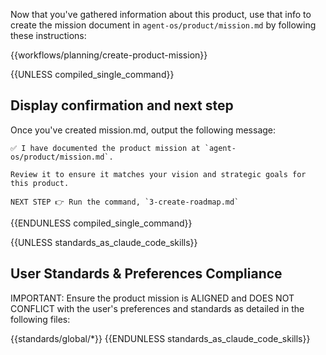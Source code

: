 Now that you've gathered information about this product, use that info to create the mission document in `agent-os/product/mission.md` by following these instructions:

{{workflows/planning/create-product-mission}}

{{UNLESS compiled_single_command}}
## Display confirmation and next step

Once you've created mission.md, output the following message:

```
✅ I have documented the product mission at `agent-os/product/mission.md`.

Review it to ensure it matches your vision and strategic goals for this product.

NEXT STEP 👉 Run the command, `3-create-roadmap.md`
```
{{ENDUNLESS compiled_single_command}}

{{UNLESS standards_as_claude_code_skills}}
## User Standards & Preferences Compliance

IMPORTANT: Ensure the product mission is ALIGNED and DOES NOT CONFLICT with the user's preferences and standards as detailed in the following files:

{{standards/global/*}}
{{ENDUNLESS standards_as_claude_code_skills}}
